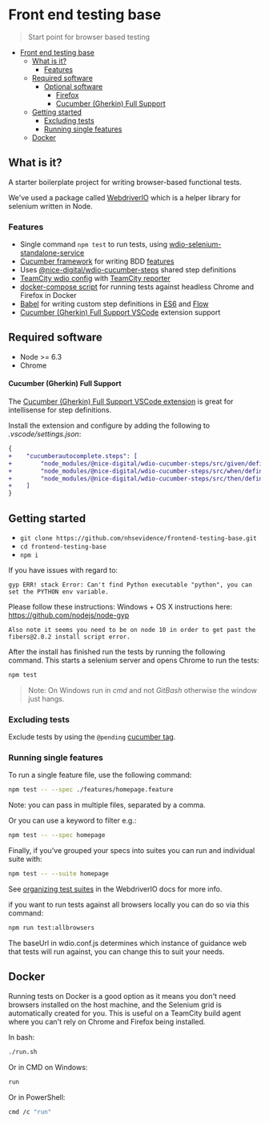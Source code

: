 # Front end testing base

> Start point for browser based testing

- [Front end testing base](#front-end-testing-base)
  - [What is it?](#what-is-it)
    - [Features](#features)
  - [Required software](#required-software)
    - [Optional software](#optional-software)
      - [Firefox](#firefox)
      - [Cucumber (Gherkin) Full Support](#cucumber-gherkin-full-support)
  - [Getting started](#getting-started)
    - [Excluding tests](#excluding-tests)
    - [Running single features](#running-single-features)
  - [Docker](#docker)

## What is it?

A starter boilerplate project for writing browser-based functional tests.

We've used a package called [WebdriverIO](http://webdriver.io/) which is a helper library for selenium written in Node.

### Features

- Single command `npm test` to run tests, using [wdio-selenium-standalone-service](https://github.com/webdriverio/wdio-selenium-standalone-service)
- [Cucumber framework](https://cucumber.io/) for writing BDD [features](features)
- Uses [@nice-digital/wdio-cucumber-steps](https://github.com/nhsevidence/wdio-cucumber-steps) shared step definitions
- [TeamCity wdio config](wdio.teamcity.conf.js) with [TeamCity reporter](https://github.com/sullenor/wdio-teamcity-reporter)
- [docker-compose script](run.sh) for running tests against headless Chrome and Firefox in Docker
- [Babel](https://babeljs.io/) for writing custom step definitions in [ES6](https://github.com/lukehoban/es6features#readme) and [Flow](https://flow.org)
- [Cucumber (Gherkin) Full Support VSCode](https://marketplace.visualstudio.com/items?itemName=alexkrechik.cucumberautocomplete#overview) extension support

## Required software

- Node >= 6.3
- Chrome

#### Cucumber (Gherkin) Full Support

The [Cucumber (Gherkin) Full Support VSCode extension](https://marketplace.visualstudio.com/items?itemName=alexkrechik.cucumberautocomplete#overview) is great for intellisense for step definitions.

Install the extension and configure by adding the following to *.vscode/settings.json*:

```diff
{
+    "cucumberautocomplete.steps": [
+        "node_modules/@nice-digital/wdio-cucumber-steps/src/given/definitions.js",
+        "node_modules/@nice-digital/wdio-cucumber-steps/src/when/definitions.js",
+        "node_modules/@nice-digital/wdio-cucumber-steps/src/then/definitions.js",
+    ]
}
```

## Getting started

- ```git clone https://github.com/nhsevidence/frontend-testing-base.git```
- ```cd frontend-testing-base```
- ```npm i```

If you have issues with regard to:

```gyp ERR! configure error
gyp ERR! stack Error: Can't find Python executable "python", you can set the PYTHON env variable.
```

Please follow these instructions: Windows + OS X instructions here: https://github.com/nodejs/node-gyp

`Also note it seems you need to be on node 10 in order to get past the fibers@2.0.2 install script error.`

After the install has finished run the tests by running the following command. This starts a selenium server and opens Chrome to run the tests:

```sh
npm test
```

> Note: On Windows run in *cmd* and not *GitBash* otherwise the window just hangs.

### Excluding tests

Exclude tests by using the `@pending` [cucumber tag](https://github.com/cucumber/cucumber/wiki/Tags).

### Running single features

To run a single feature file, use the following command:

```sh
npm test -- --spec ./features/homepage.feature
```

Note: you can pass in multiple files, separated by a comma.

Or you can use a keyword to filter e.g.:

```sh
npm test -- --spec homepage
```

Finally, if you've grouped your specs into suites you can run and individual suite with:

```sh
npm test -- --suite homepage
```

See [organizing test suites](http://webdriver.io/guide/testrunner/organizesuite.html) in the WebdriverIO docs for more info.

if you want to run tests against all browsers locally you can do so via this command:

```sh
npm run test:allbrowsers
```

The baseUrl in wdio.conf.js determines which instance of guidance web that tests will run against, you can change this to suit your needs.

## Docker

Running tests on Docker is a good option as it means you don't need browsers installed on the host machine, and the Selenium grid is automatically created for you. This is useful on a TeamCity build agent where you can't rely on Chrome and Firefox being installed.

In bash:

```sh
./run.sh
```

Or in CMD on Windows:

```sh
run
```

Or in PowerShell:

```sh
cmd /c "run"
```
